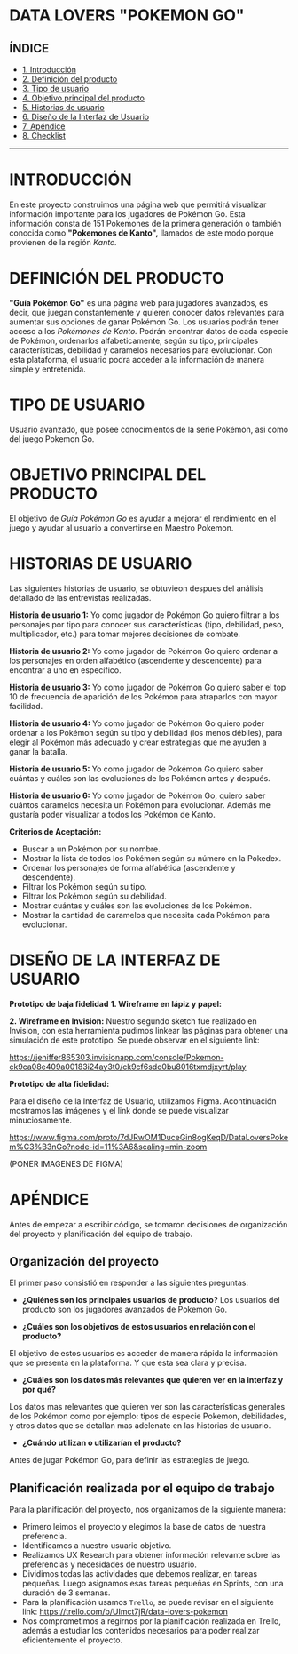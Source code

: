# DATA LOVERS "POKEMON GO"

## ÍNDICE

* [1. Introducción](#1-Introducción)
* [2. Definición del producto](#2-Definición-del-producto)
* [3. Tipo de usuario](#3-Tipo-de-usuario)
* [4. Objetivo principal del producto](#4-Objetivo-principal-del-proyecto)
* [5. Historias de usuario](#6-Historias-de-usuarios)
* [6. Diseño de la Interfaz de Usuario](#7-Diseño-de-la-interfaz-de-usuario)
* [7. Apéndice](#8-Apéndice)
* [8. Checklist](#9-checklist)

***

# INTRODUCCIÓN

En este proyecto construimos una página web que permitirá visualizar información importante para los jugadores de Pokémon Go. Esta información consta de  151 Pokemones de la primera generación o  también conocida como **"Pokemones de Kanto",** llamados de este modo porque provienen de la región _Kanto._



# DEFINICIÓN DEL PRODUCTO

**"Guía Pokémon Go"** es una página web para jugadores avanzados, es decir, que juegan constantemente y quieren conocer datos relevantes para aumentar sus opciones de ganar Pokémon Go. 
Los usuarios podrán tener acceso a los _Pokémones de  Kanto._ Podrán encontrar datos de cada especie de Pokémon, ordenarlos alfabeticamente, según su tipo, principales características, debilidad y caramelos necesarios para evolucionar. 
Con esta plataforma, el usuario podra acceder a la información de manera simple y entretenida. 

# TIPO DE USUARIO

Usuario avanzado, que posee conocimientos de la serie Pokémon, asi como del juego Pokemon Go.

# OBJETIVO PRINCIPAL DEL PRODUCTO

El objetivo de _Guía Pokémon Go_ es ayudar a mejorar el rendimiento en el juego y ayudar al usuario a convertirse en  Maestro Pokemon.

# HISTORIAS DE USUARIO

Las siguientes historias de usuario, se obtuvieon despues del análisis detallado de las entrevistas realizadas.

**Historia de usuario 1:** 
Yo como jugador de Pokémon Go quiero filtrar a los personajes por tipo para conocer sus características (tipo, debilidad, peso, multiplicador, etc.) para tomar mejores decisiones de combate.

**Historia de usuario 2:** 
Yo como jugador de Pokémon Go quiero ordenar a los personajes en orden alfabético (ascendente y descendente) para encontrar a uno en específico.

**Historia de usuario 3:** 
Yo como jugador de Pokémon Go quiero saber el top 10 de frecuencia de aparición de los Pokémon para atraparlos con mayor facilidad.

**Historia de usuario 4:**
Yo como jugador de Pokémon Go quiero poder ordenar a los Pokémon según su tipo y debilidad (los menos débiles), para elegir al Pokémon más adecuado y crear estrategias que me ayuden a ganar la batalla.

**Historia de usuario 5:**
Yo como jugador de Pokémon Go quiero saber cuántas y cuáles son las evoluciones de los Pokémon antes y después.

**Historia de usuario 6:** 
Yo como jugador de Pokémon Go, quiero saber cuántos caramelos necesita un Pokémon para evolucionar. Además me gustaría poder visualizar a todos los Pokémon de Kanto.

**Criterios de Aceptación:**
 
 - Buscar a un Pokémon por su nombre.
 - Mostrar la lista de todos los Pokémon según su número en la Pokedex.
 - Ordenar los personajes de forma alfabética (ascendente y descendente).
 - Filtrar los Pokémon según su tipo.
 - Filtrar los Pokémon según su debilidad.
 - Mostrar cuántas y cuáles son las evoluciones de los Pokémon.
 - Mostrar la cantidad de caramelos que necesita cada Pokémon para evolucionar.

# DISEÑO DE LA INTERFAZ DE USUARIO

**Prototipo de baja fidelidad** 
**1. Wireframe en lápiz y papel:**

**2. Wireframe en Invision:** Nuestro segundo sketch fue realizado en Invision, con esta herramienta pudimos linkear las páginas para obtener una simulación de este prototipo. Se puede observar en el siguiente link: 

https://jeniffer865303.invisionapp.com/console/Pokemon-ck9ca08e409a00183i24ay3t0/ck9cf6sdo0bu8016txmdjxyrt/play

**Prototipo de alta fidelidad:**

Para el diseño de la Interfaz de Usuario, utilizamos Figma. Acontinuación mostramos las imágenes y el link donde se puede visualizar minuciosamente.

https://www.figma.com/proto/7dJRwOM1DuceGin8ogKeqD/DataLoversPokem%C3%B3nGo?node-id=11%3A6&scaling=min-zoom

(PONER IMAGENES DE FIGMA)

# APÉNDICE

Antes de empezar a escribir código, se tomaron decisiones de organización del proyecto y planificación del equipo de trabajo.

## Organización del proyecto
 El primer paso consistió en responder a las siguientes preguntas: 

 -   **¿Quiénes son los principales usuarios de producto?**
Los usuarios del producto son los jugadores avanzados de Pokemon Go.

 -   **¿Cuáles son los objetivos de estos usuarios en relación con el producto?**
 
El objetivo de estos usuarios es acceder de manera rápida la información que se presenta en la plataforma. Y que esta sea clara y precisa.

 - **¿Cuáles son los datos más relevantes que quieren ver en la interfaz y por qué?**
 
 Los datos mas relevantes que quieren ver son las características generales de los Pokémon como por ejemplo: tipos de especie Pokemon, debilidades, y otros datos que se detallan mas adelenate en las historias de usuario.
 
 - **¿Cuándo utilizan o utilizarían el producto?**

Antes de jugar Pokémon Go,  para definir las estrategias de juego.

## Planificación realizada por el equipo de trabajo

Para la planificación del proyecto, nos organizamos de la siguiente manera:

 - Primero leimos el proyecto y elegimos la base de datos de nuestra preferencia.
 - Identificamos a nuestro usuario objetivo.
 - Realizamos UX Research para obtener información relevante sobre las preferencias y necesidades de nuestro usuario. 
 - Dividimos todas las actividades que debemos realizar, en tareas pequeñas. Luego asignamos esas tareas pequeñas en Sprints, con una duración de 3 semanas.
 - Para la planificación usamos `Trello`, se puede revisar en el siguiente link: https://trello.com/b/UImct7jR/data-lovers-pokemon
 - Nos comprometimos a regirnos por la planificación realizada en Trello, además a estudiar los contenidos necesarios para poder realizar eficientemente el proyecto.


